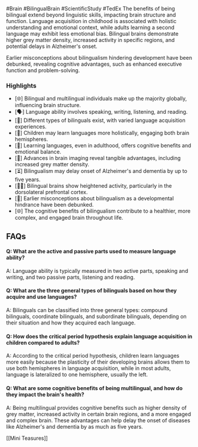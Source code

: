 #Brain #BilingualBrain #ScientificStudy #TedEx 
The benefits of being bilingual extend beyond linguistic skills, impacting brain structure and function. Language acquisition in childhood is associated with holistic understanding and emotional context, while adults learning a second language may exhibit less emotional bias. Bilingual brains demonstrate higher grey matter density, increased activity in specific regions, and potential delays in Alzheimer's onset. 

Earlier misconceptions about bilingualism hindering development have been debunked, revealing cognitive advantages, such as enhanced executive function and problem-solving.

### Highlights
- [🌐] Bilingual and multilingual individuals make up the majority globally, influencing brain structure.
- [🗣️] Language ability involves speaking, writing, listening, and reading.
- [🧠] Different types of bilinguals exist, with varied language acquisition experiences.
- [👶] Children may learn languages more holistically, engaging both brain hemispheres.
- [👵] Learning languages, even in adulthood, offers cognitive benefits and emotional balance.
- [🔬] Advances in brain imaging reveal tangible advantages, including increased grey matter density.
- [⏳] Bilingualism may delay onset of Alzheimer's and dementia by up to five years.
- [🧠💪] Bilingual brains show heightened activity, particularly in the dorsolateral prefrontal cortex.
- [🤔] Earlier misconceptions about bilingualism as a developmental hindrance have been debunked.
- [🌐] The cognitive benefits of bilingualism contribute to a healthier, more complex, and engaged brain throughout life.

## FAQs
#### Q: What are the active and passive parts used to measure language ability?

A: Language ability is typically measured in two active parts, speaking and writing, and two passive parts, listening and reading.

#### Q: What are the three general types of bilinguals based on how they acquire and use languages?

A: Bilinguals can be classified into three general types: compound bilinguals, coordinate bilinguals, and subordinate bilinguals, depending on their situation and how they acquired each language.

#### Q: How does the critical period hypothesis explain language acquisition in children compared to adults?

A: According to the critical period hypothesis, children learn languages more easily because the plasticity of their developing brains allows them to use both hemispheres in language acquisition, while in most adults, language is lateralized to one hemisphere, usually the left.

#### Q: What are some cognitive benefits of being multilingual, and how do they impact the brain's health?

A: Being multilingual provides cognitive benefits such as higher density of grey matter, increased activity in certain brain regions, and a more engaged and complex brain. These advantages can help delay the onset of diseases like Alzheimer's and dementia by as much as five years.

[[Mini Teasures]]